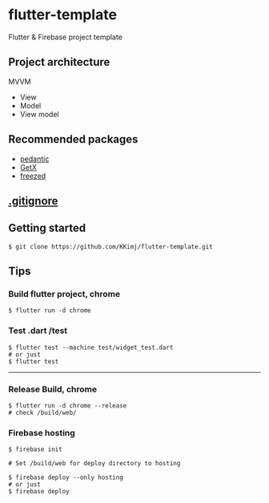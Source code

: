 # flutter-template

Flutter & Firebase project template


## Project architecture
MVVM
* View
* Model
* View model

## Recommended packages
* [pedantic](https://pub.dev/packages/pedantic)
* [GetX](https://pub.dev/packages/get)
* [freezed](https://pub.dev/packages/freezed)

## [.gitignore](.gitignore)

## Getting started

```
$ git clone https://github.com/KKimj/flutter-template.git
```


## Tips

### Build flutter project, chrome 
```
$ flutter run -d chrome
```

### Test .dart /test
```
$ flutter test --machine test/widget_test.dart
# or just
$ flutter test
```

---

### Release Build, chrome
```
$ flutter run -d chrome --release
# check /build/web/
```

### Firebase hosting
```
$ firebase init

# Set /build/web for deploy directory to hosting

$ firebase deploy --only hosting
# or just
$ firebase deploy
```

